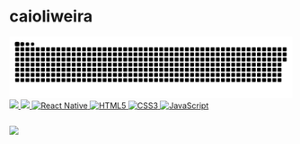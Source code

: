 # caioliweira

<picture>
  <source media="(prefers-color-scheme: dark)" srcset="https://raw.githubusercontent.com/caioliweira/caioliweira/output/github-contribution-grid-snake-dark.svg">
  <source media="(prefers-color-scheme: light)" srcset="https://raw.githubusercontent.com/caioliweira/caioliweira/output/github-contribution-grid-snake-dark.svg">
  <img alt="github contribution grid snake animation" src="https://raw.githubusercontent.com/caioliweira/caioliweira/output/github-contribution-grid-snake.svg">
</picture>
<table>
  <a href="https://github.com/caioliweira">
  <img height="180em" src="https://github-readme-stats.vercel.app/api?username=caioliweira&show_icons=true&theme=tokyonight&include_all_commits=true&count_private=true"/>
  <img height="180em" src="https://github-readme-stats.vercel.app/api/top-langs/?username=caioliweira&layout=compact&langs_count=6&theme=tokyonight"/>
  <img src="https://upload.wikimedia.org/wikipedia/commons/thumb/a/a7/React-icon.svg/539px-React-icon.svg.png" width="120" alt="React Native">
  <img src="https://img.icons8.com/color/2x/html-5.png" width="120" alt="HTML5">
  <img src="https://img.icons8.com/color/2x/css3.png" width="120" alt="CSS3">
  <img src="https://static.vecteezy.com/system/resources/previews/027/127/560/non_2x/javascript-logo-javascript-icon-transparent-free-png.png" width="120" alt="JavaScript">

</table>

<div> 
  
  <a href="https://www.instagram.com/caioliweira_/" target="_blank"><img src="https://img.shields.io/badge/-Instagram-%23E4405F?style=for-the-badge&logo=instagram&logoColor=white" target="_blank"></a>
 
</div>
